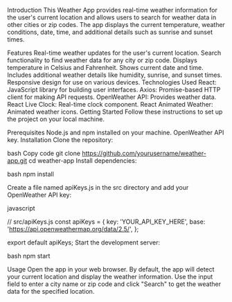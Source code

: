 Introduction
This Weather App provides real-time weather information for the user's current location and allows users to search for weather data in other cities or zip codes. The app displays the current temperature, weather conditions, date, time, and additional details such as sunrise and sunset times.

Features
Real-time weather updates for the user's current location.
Search functionality to find weather data for any city or zip code.
Displays temperature in Celsius and Fahrenheit.
Shows current date and time.
Includes additional weather details like humidity, sunrise, and sunset times.
Responsive design for use on various devices.
Technologies Used
React: JavaScript library for building user interfaces.
Axios: Promise-based HTTP client for making API requests.
OpenWeather API: Provides weather data.
React Live Clock: Real-time clock component.
React Animated Weather: Animated weather icons.
Getting Started
Follow these instructions to set up the project on your local machine.

Prerequisites
Node.js and npm installed on your machine.
OpenWeather API key.
Installation
Clone the repository:

bash
Copy code
git clone https://github.com/yourusername/weather-app.git
cd weather-app
Install dependencies:

bash
npm install

Create a file named apiKeys.js in the src directory and add your OpenWeather API key:

javascript

// src/apiKeys.js
const apiKeys = {
  key: 'YOUR_API_KEY_HERE',
  base: 'https://api.openweathermap.org/data/2.5/',
};

export default apiKeys;
Start the development server:

bash
npm start

Usage
Open the app in your web browser.
By default, the app will detect your current location and display the weather information.
Use the input field to enter a city name or zip code and click "Search" to get the weather data for the specified location.
